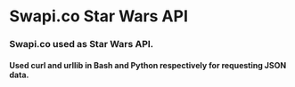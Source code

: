 # Swapi.co Star Wars API
### Swapi.co used as Star Wars API.
#### Used curl and urllib in Bash and Python respectively for requesting JSON data.
